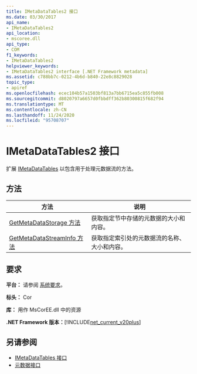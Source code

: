 ```yaml
---
title: IMetaDataTables2 接口
ms.date: 03/30/2017
api_name:
- IMetaDataTables2
api_location:
- mscoree.dll
api_type:
- COM
f1_keywords:
- IMetaDataTables2
helpviewer_keywords:
- IMetaDataTables2 interface [.NET Framework metadata]
ms.assetid: c788bb7c-0212-4b6d-b840-22e8c8829028
topic_type:
- apiref
ms.openlocfilehash: ecec104b57a1503bf813a7bb6715ea5c855fb008
ms.sourcegitcommit: d8020797a6657d0fbbdff362b80300815f682f94
ms.translationtype: MT
ms.contentlocale: zh-CN
ms.lasthandoff: 11/24/2020
ms.locfileid: "95708707"
---
```

# <a name="imetadatatables2-interface"></a>IMetaDataTables2 接口

扩展 [IMetaDataTables](imetadatatables-interface.md) 以包含用于处理元数据流的方法。  
  
## <a name="methods"></a>方法  
  
|方法|说明|  
|------------|-----------------|  
|[GetMetaDataStorage 方法](imetadatatables2-getmetadatastorage-method.md)|获取指定节中存储的元数据的大小和内容。|  
|[GetMetaDataStreamInfo 方法](imetadatatables2-getmetadatastreaminfo-method.md)|获取指定索引处的元数据流的名称、大小和内容。|  
  
## <a name="requirements"></a>要求  

 **平台：** 请参阅 [系统要求](../../get-started/system-requirements.md)。  
  
 **标头：** Cor  
  
 **库：** 用作 MsCorEE.dll 中的资源  
  
 **.NET Framework 版本：**[!INCLUDE[net_current_v20plus](../../../../includes/net-current-v20plus-md.md)]  
  
## <a name="see-also"></a>另请参阅

- [IMetaDataTables 接口](imetadatatables-interface.md)
- [元数据接口](metadata-interfaces.md)
